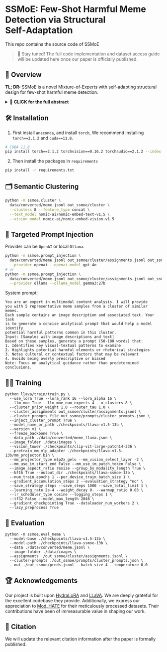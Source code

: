 # SSMoE: Few‑Shot Harmful Meme Detection via Structural Self‑Adaptation

This repo contains the source code of SSMoE

> 🚀 Stay tuned! The full code implementation and dataset access guide will be updated here once our paper is officially published.

## 🧭 Overview

**<b>TL; DR:</b>** SSMoE is a novel Mixture-of-Experts with self-adapting structural design for few-shot harmful meme detection.

<details>
  <summary>🚀 <b>CLICK for the full abstract</b></summary>

The automatic detection of harmful memes is essential for healthy online ecosystems but remains challenging due to the intricate interaction between visual and textual elements. Recently, the remarkable capabilities of multimodal large language models (MLLMs) have significantly enhanced the detection performance, yet scarce labeled data still limits their effectiveness. Although pioneering few-shot studies have explored this regime, they merely leverage surface-level capabilities while ignoring deeper complexities.

To approach the core of the problem, we identify its notorious challenges: (1) heterogeneous multimodal features are complex and may exhibit negative correlations; (2) the semantic patterns underlying single modal are hard to uncover; and (3) the insufficient training samples render models more reliant on commonsense.

To address the challenges, we propose a structural self-adaption mixture-of-experts framework (**SSMoE**) for few-shot harmful meme detection, including universal and specialized experts to foster more effective knowledge sharing, modal synergy, and expert specialization within the MLLM structure. 

Specifically, **SSMoE** integrates four novel components: 

​	(1) **Semantic Data Clustering** module aims to partition heterogeneous source data and mitigate negative transfer; 

​	(2) **Targeted Prompt Injection** module aims to employ a teacher model for providing cluster-specific external guidance; 

​	(3) **Asymmetric Expert Specialization** module aims to introduce shared and specialized experts for efficient parameter adaptation and knowledge specialization; and 

​	(4) **Cluster-conditioned Routing** module aims to dynamically direct inputs to the most relevant expert pathway based on semantic cluster identity. 

Extensive experiments on three benchmark datasets (FHM, MAMI, HarM) demonstrate that SSMoE significantly outperforms state-of-the-art baseline methods, particularly in extremely low-data scenarios.
</details>

## 🛠️ Installation

1. First install `anaconda`, and install `torch`, We recommend installing `torch==2.1.2` and `cuda==11.8`.

```bash
# CUDA 11.8
pip install torch==2.1.2 torchvision==0.16.2 torchaudio==2.1.2 --index-url https://download.pytorch.org/whl/cu118
```

2. Then install the packages in `requirements`
```bash
pip install -r requirements.txt
```
## 🗂️ Semantic Clustering
```sh
python -m ssmoe.cluster \
  data/converted/meme.jsonl out_ssmoe/cluster \
  --clusters 8 --feature_type concat \
  --text_model nomic-ai/nomic-embed-text-v1.5 \
  --vision_model nomic-ai/nomic-embed-vision-v1.5
```

## 🧠 Targeted Prompt Injection
Provider can be `OpenAI` or local `Ollama`.
```sh
python -m ssmoe.prompt_injection \
  data/converted/meme.jsonl out_ssmoe/cluster/assignments.jsonl out_ssmoe/prompts \
  --provider openai --openai_model gpt-4o
# or
python -m ssmoe.prompt_injection \
  data/converted/meme.jsonl out_ssmoe/cluster/assignments.jsonl out_ssmoe/prompts \
  --provider ollama --ollama_model gemma3:27b
```
System prompt:
```
You are an expert in multimodal content analysis. I will provide
you with 5 representative meme samples from a cluster of similar memes.
Each sample contains an image description and associated text. Your task
is to generate a concise analytical prompt that would help a model identify
potential harmful patterns common in this cluster.
Input: [Samples with image descriptions and text]
Based on these samples, generate a prompt (50-100 words) that:
1. Identifies key visual-textual patterns to examine
2. Highlights potential harmful elements or rhetorical strategies
3. Notes cultural or contextual factors that may be relevant
4. Avoids being overly prescriptive or biased
Note: Focus on analytical guidance rather than predetermined conclusions.
```

## 🏋️‍♂️ Training
```
python llava/train/train.py \
  --use_lora True --lora_rank 16 --lora_alpha 16 \
  --llm_moe True --llm_moe_num_experts 4 --n_clusters 8 \
  --cluster_prior_weight 1.0 --router_tau 1.0 \
  --cluster_assignments out_ssmoe/cluster/assignments.jsonl \
  --cluster_prompts_file out_ssmoe/prompts/cluster_prompts.json \
  --inject_cluster_prompt True \
  --model_name_or_path ./checkpoints/llava-v1.5-13b \
  --version v1 \
  --freeze_backbone True \
  --data_path ./data/converted/meme_llava.json \
  --image_folder ./data/images \
  --vision_tower ./checkpoints/clip-vit-large-patch14-336 \
  --pretrain_mm_mlp_adapter ./checkpoints/llava-v1.5-13b/mm_projector.bin \
  --mm_projector_type mlp2x_gelu --mm_vision_select_layer -2 \
  --mm_use_im_start_end False --mm_use_im_patch_token False \
  --image_aspect_ratio resize --group_by_modality_length True \
  --bf16 True --output_dir ./checkpoints/llava-ssmoe-13b \
  --num_train_epochs 1 --per_device_train_batch_size 1 \
  --gradient_accumulation_steps 2 --evaluation_strategy "no" \
  --save_strategy steps --save_steps 1000 --save_total_limit 1 \
  --learning_rate 2e-4 --weight_decay 0. --warmup_ratio 0.03 \
  --lr_scheduler_type cosine --logging_steps 1 \
  --tf32 False --model_max_length 2048 \
  --gradient_checkpointing True --dataloader_num_workers 2 \
  --lazy_preprocess True
```
## 🚀 Evaluation
```
python -m ssmoe.eval_meme \
  --model-base ./checkpoints/llava-v1.5-13b \
  --model-path ./checkpoints/llava-ssmoe-13b \
  --data ./data/converted/meme.jsonl \
  --image-folder ./data/images \
  --assignments ./out_ssmoe/cluster/assignments.jsonl \
  --cluster-prompts ./out_ssmoe/prompts/cluster_prompts.json \
  --out ./out_ssmoe/preds.jsonl --batch-size 4 --temperature 0.0
```
## 🏆 Acknowledgements
Our project is built upon [HydraLoRA](https://github.com/Clin0212/HydraLoRA) and [LLaVA](https://github.com/haotian-liu/LLaVA). We are deeply grateful for the excellent codebase they provide. Additionally, we express our appreciation to [Mod_HATE](https://github.com/Social-AI-Studio/Mod_HATE) for their meticulously processed datasets. Their contributions have been of immeasurable value in shaping our work.

## 📄 Citation
We will update the relevant citation information after the paper is formally published.

